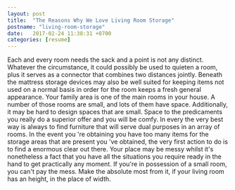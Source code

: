 ```yaml
---
layout: post
title:  "The Reasons Why We Love Living Room Storage"
postname: "living-room-storage"
date:   2017-02-24 11:38:31 +0700
categories: [resume]
---
```

Each and every room needs the sack and a point is not any distinct. Whatever the circumstance, it could possibly be used to quieten a room, plus it serves as a connector that combines two distances jointly. Beneath the mattress storage devices may also be well suited for keeping items not used on a normal basis in order for the room keeps a fresh general appearance. Your family area is one of the main rooms in your house. A number of those rooms are small, and lots of them have space. Additionally, it may be hard to design spaces that are small. Space to the predicaments you really do a superior offer and you will be comfy. In every the very best way is always to find furniture that will serve dual purposes in an array of rooms. In the event you 're obtaining you have too many items for the storage areas that are present you 've obtained, the very first action to do is to find a enormous clear out there. Your place may be messy whilst it's nonetheless a fact that you have all the situations you require ready in the hand to get practically any moment. If you're in possession of a small room, you can't pay the mess. Make the absolute most from it, if your living room has an height, in the place of width.
